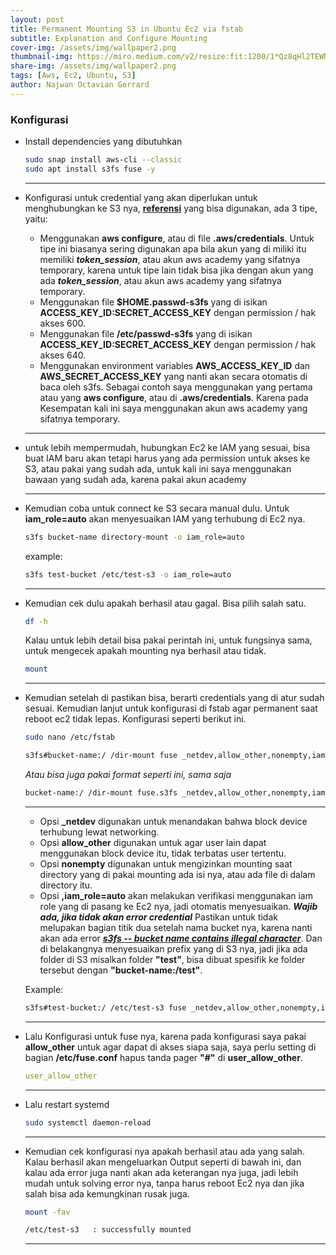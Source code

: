 ```yaml
---
layout: post
title: Permanent Mounting S3 in Ubuntu Ec2 via fstab
subtitle: Explanation and Configure Mounting 
cover-img: /assets/img/wallpaper2.png
thumbnail-img: https://miro.medium.com/v2/resize:fit:1200/1*Qz8qHl2TEWNK_1rmPZ-t-A.png
share-img: /assets/img/wallpaper2.png
tags: [Aws, Ec2, Ubuntu, S3]
author: Najwan Octavian Gerrard
---
```


### Konfigurasi
- Install dependencies yang dibutuhkan
  ```bash
  sudo snap install aws-cli --classic
  sudo apt install s3fs fuse -y
  ```
  ---
  
- Konfigurasi untuk credential yang akan diperlukan untuk menghubungkan ke S3 nya, [**referensi**](https://github.com/awslabs/mountpoint-s3/blob/main/doc/CONFIGURATION.md) yang bisa digunakan, ada 3 tipe, yaitu:
  - Menggunakan **aws configure**, atau di file **.aws/credentials**. Untuk tipe ini biasanya sering digunakan apa bila akun yang di miliki itu memiliki **_token_session_**, atau akun aws academy yang sifatnya temporary, karena untuk tipe lain tidak bisa jika dengan akun yang ada **_token_session_**, atau akun aws academy yang sifatnya temporary.
  - Menggunakan file **$HOME.passwd-s3fs** yang di isikan **ACCESS_KEY_ID:SECRET_ACCESS_KEY** dengan permission / hak akses 600.
  - Menggunakan file **/etc/passwd-s3fs** yang di isikan **ACCESS_KEY_ID:SECRET_ACCESS_KEY** dengan permission / hak akses 640.
  - Menggunakan environment variables **AWS_ACCESS_KEY_ID** dan **AWS_SECRET_ACCESS_KEY** yang nanti akan secara otomatis di baca oleh s3fs.
  Sebagai contoh saya menggunakan yang pertama atau yang  **aws configure**, atau di **.aws/credentials**. Karena pada Kesempatan kali ini saya menggunakan akun aws academy yang sifatnya temporary.
  ---
  
- untuk lebih mempermudah, hubungkan Ec2 ke IAM yang sesuai, bisa buat IAM baru akan tetapi harus yang ada permission untuk akses ke S3, atau pakai yang sudah ada, untuk kali ini saya menggunakan bawaan yang sudah ada, karena pakai akun academy
  
  ---
  
- Kemudian coba untuk connect ke S3 secara manual dulu. Untuk **iam_role=auto** akan menyesuaikan IAM yang terhubung di Ec2 nya.
  ```bash
  s3fs bucket-name directory-mount -o iam_role=auto
  ```
  example:
  ```bash
  s3fs test-bucket /etc/test-s3 -o iam_role=auto
  ```
  ---
  
- Kemudian cek dulu apakah berhasil atau gagal. Bisa pilih salah satu.
  ```bash
  df -h
  ```
  Kalau untuk lebih detail bisa pakai perintah ini, untuk fungsinya sama, untuk mengecek apakah mounting nya berhasil atau tidak.
  ```bash
  mount
  ```
  ---
  
- Kemudian setelah di pastikan bisa, berarti credentials yang di atur sudah sesuai. Kemudian lanjut untuk konfigurasi di fstab agar permanent saat reboot ec2 tidak lepas. Konfigurasi seperti berikut ini.
  ```bash
  sudo nano /etc/fstab
  ```
  ```bash
  s3fs#bucket-name:/ /dir-mount fuse _netdev,allow_other,nonempty,iam_role=auto 0 0
  ```
  _Atau bisa juga pakai format seperti ini, sama saja_
  ```bash
  bucket-name:/ /dir-mount fuse.s3fs _netdev,allow_other,nonempty,iam_role=auto 0 0
  ```
  ---
  - Opsi **_netdev** digunakan untuk menandakan bahwa block device terhubung lewat networking.
  - Opsi **allow_other** digunakan untuk agar user lain dapat menggunakan block device itu, tidak terbatas user tertentu.
  - Opsi **nonempty** digunakan untuk mengizinkan mounting saat directory yang di pakai mounting ada isi nya, atau ada file di dalam directory itu.
  - Opsi **,iam_role=auto** akan melakukan verifikasi menggunakan iam role yang di pasang ke Ec2 nya, jadi otomatis menyesuaikan. **_Wajib ada, jika tidak akan error credential_**
  Pastikan untuk tidak melupakan bagian titik dua setelah nama bucket nya, karena nanti akan ada error [**_s3fs -- bucket name contains illegal character_**](https://stackoverflow.com/questions/64584917/s3fs-bucket-name-contains-illegal-character). Dan di belakangnya menyesuaikan prefix yang di S3 nya, jadi jika ada folder di S3 misalkan folder **"test"**, bisa dibuat spesifik ke folder tersebut dengan **"bucket-name:/test"**.

  Example:
  ```bash
  s3fs#test-bucket:/ /etc/test-s3 fuse _netdev,allow_other,nonempty,iam_role=auto 0 0
  ```
  ---
  
- Lalu Konfigurasi untuk fuse nya, karena pada konfigurasi saya pakai **allow_other** untuk agar dapat di akses siapa saja, saya perlu setting di bagian **/etc/fuse.conf** hapus tanda pager **"#"** di **user_allow_other**.
  ```yaml
  user_allow_other
  ```
  ---

- Lalu restart systemd
  ```bash
  sudo systemctl daemon-reload
  ```
  ---
  
- Kemudian cek konfigurasi nya apakah berhasil atau ada yang salah. Kalau berhasil akan mengeluarkan Output seperti di bawah ini, dan kalau ada error juga nanti akan ada keterangan nya juga, jadi lebih mudah untuk solving error nya, tanpa harus reboot Ec2 nya dan jika salah bisa ada kemungkinan rusak juga.
  ```bash
  mount -fav
  
  /etc/test-s3   : successfully mounted
  ```
  ---

